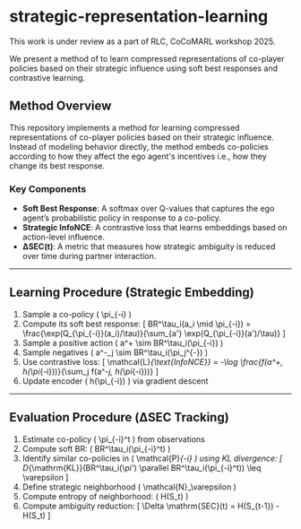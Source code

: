 # strategic-representation-learning
This work is under review as a part of RLC, CoCoMARL workshop 2025. 

We present a method of to learn compressed representations of co-player policies based on their strategic influence using soft best responses and contrastive learning.

## Method Overview

This repository implements a method for learning compressed representations of co-player policies based on their strategic influence. Instead of modeling behavior directly, the method embeds co-policies according to how they affect the ego agent's incentives i.e., how they change its best response.

### Key Components

- **Soft Best Response**: A softmax over Q-values that captures the ego agent’s probabilistic policy in response to a co-policy.
- **Strategic InfoNCE**: A contrastive loss that learns embeddings based on action-level influence.
- **ΔSEC(t)**: A metric that measures how strategic ambiguity is reduced over time during partner interaction.

---

## Learning Procedure (Strategic Embedding)

1. Sample a co-policy \( \pi_{-i} \)
2. Compute its soft best response:
   \[
   BR^\tau_i(a_i \mid \pi_{-i}) = \frac{\exp(Q_{\pi_{-i}}(a_i)/\tau)}{\sum_{a'} \exp(Q_{\pi_{-i}}(a')/\tau)}
   \]
3. Sample a positive action \( a^+ \sim BR^\tau_i(\pi_{-i}) \)
4. Sample negatives \( a^-_j \sim BR^\tau_i(\pi_j^{-}) \)
5. Use contrastive loss:
   \[
   \mathcal{L}_{\text{InfoNCE}} = -\log \frac{f(a^+, h(\pi_{-i}))}{\sum_j f(a^-_j, h(\pi_{-i}))}
   \]
6. Update encoder \( h(\pi_{-i}) \) via gradient descent

---

## Evaluation Procedure (ΔSEC Tracking)

1. Estimate co-policy \( \pi_{-i}^t \) from observations
2. Compute soft BR: \( BR^\tau_i(\pi_{-i}^t) \)
3. Identify similar co-policies in \( \mathcal{P}_{-i} \) using KL divergence:
   \[
   D_{\mathrm{KL}}(BR^\tau_i(\pi') \parallel BR^\tau_i(\pi_{-i}^t)) \leq \varepsilon
   \]
4. Define strategic neighborhood \( \mathcal{N}_\varepsilon \)
5. Compute entropy of neighborhood: \( H(S_t) \)
6. Compute ambiguity reduction:
   \[
   \Delta \mathrm{SEC}(t) = H(S_{t-1}) - H(S_t)
   \]
